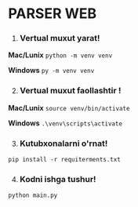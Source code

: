 # PARSER WEB

1. <h3>Vertual muxut yarat!

<b>Mac/Lunix</b> `python -m venv venv`

<b>Windows</b> `py -m venv venv`

2. <h3>Vertual muxut faollashtir !

<b>Mac/Lunix</b> `source venv/bin/activate`

<b>Windows</b> `.\venv\scripts\activate`

3. <h3>Kutubxonalarni o'rnat!

`pip install -r requiterments.txt`

4. <h3>Kodni ishga tushur!

`python main.py`

